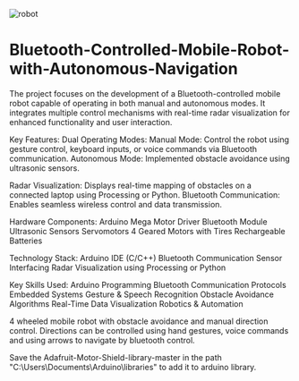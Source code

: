 ![robot](https://github.com/user-attachments/assets/a742758d-a29f-44dd-aef0-c125442de918)

# Bluetooth-Controlled-Mobile-Robot-with-Autonomous-Navigation
The project focuses on the development of a Bluetooth-controlled mobile robot capable of operating in both manual and autonomous modes. It integrates multiple control mechanisms with real-time radar visualization for enhanced functionality and user interaction.

Key Features:
Dual Operating Modes:
Manual Mode: Control the robot using gesture control, keyboard inputs, or voice commands via Bluetooth communication.
Autonomous Mode: Implemented obstacle avoidance using ultrasonic sensors.

Radar Visualization: Displays real-time mapping of obstacles on a connected laptop using Processing or Python.
Bluetooth Communication: Enables seamless wireless control and data transmission.

Hardware Components:
Arduino Mega
Motor Driver
Bluetooth Module
Ultrasonic Sensors
Servomotors
4 Geared Motors with Tires
Rechargeable Batteries

Technology Stack:
Arduino IDE (C/C++)
Bluetooth Communication
Sensor Interfacing
Radar Visualization using Processing or Python

Key Skills Used:
Arduino Programming
Bluetooth Communication Protocols
Embedded Systems
Gesture & Speech Recognition
Obstacle Avoidance Algorithms
Real-Time Data Visualization
Robotics & Automation


4 wheeled mobile robot with obstacle avoidance and manual direction control.
Directions can be controlled using hand gestures, voice commands and using arrows to navigate by bluetooth control.

Save the Adafruit-Motor-Shield-library-master in the path "C:\Users\Documents\Arduino\libraries\" to add it to arduino library.

